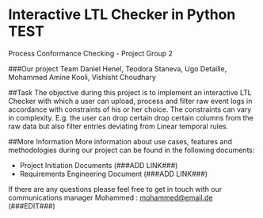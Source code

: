 # Interactive LTL Checker in Python TEST

Process Conformance Checking - Project Group 2

###Our project Team
Daniel Henel, Teodora Staneva, Ugo Detaille, 
Mohammed Amine Kooli, 
Vishisht Choudhary

##Task
The objective during this project is to implement an interactive
LTL Checker with which a user can upload, process and filter raw event logs in accordance
with constraints of his or her choice. The constraints can vary in complexity. E.g. the user can drop certain
drop certain columns from the raw data but also filter entries deviating from Linear temporal rules. 

##More Information
More information about use cases, features and methodologies during our project can be found in the
following documents: 

* Project Initiation Documents (###ADD LINK###)
* Requirements Engineering Document (###ADD LINK###)


If there are any questions please feel free to get in touch with our communications manager
Mohammed : mohammed@email.de (###EDIT###)


